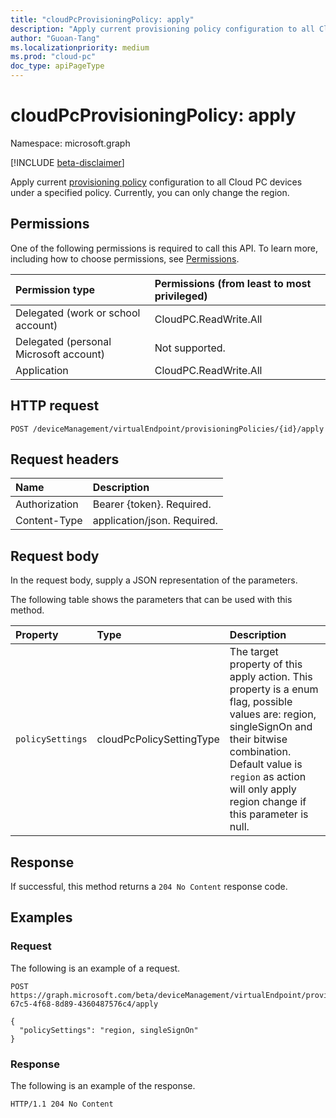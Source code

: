 ```yaml
---
title: "cloudPcProvisioningPolicy: apply"
description: "Apply current provisioning policy configuration to all Cloud PC devices under a specified policy."
author: "Guoan-Tang"
ms.localizationpriority: medium
ms.prod: "cloud-pc"
doc_type: apiPageType
---
```


# cloudPcProvisioningPolicy: apply

Namespace: microsoft.graph

[!INCLUDE [beta-disclaimer](../../includes/beta-disclaimer.md)]

Apply current [provisioning policy](../resources/cloudpcprovisioningpolicy.md) configuration to all Cloud PC devices under a specified policy. Currently, you can only change the region.

## Permissions

One of the following permissions is required to call this API. To learn more, including how to choose permissions, see [Permissions](/graph/permissions-reference).

|Permission type|Permissions (from least to most privileged)|
|:---|:---|
|Delegated (work or school account)|CloudPC.ReadWrite.All|
|Delegated (personal Microsoft account)|Not supported.|
|Application|CloudPC.ReadWrite.All|

## HTTP request

<!-- {
  "blockType": "ignored"
}
-->

``` http
POST /deviceManagement/virtualEndpoint/provisioningPolicies/{id}/apply
```

## Request headers

|Name|Description|
|:---|:---|
|Authorization|Bearer {token}. Required.|
|Content-Type|application/json. Required.|

## Request body

In the request body, supply a JSON representation of the parameters.

The following table shows the parameters that can be used with this method.

|Property|Type|Description|
|:---|:---|:---|
|`policySettings`|cloudPcPolicySettingType|The target property of this apply action. This property is a enum flag, possible values are: region, singleSignOn and their bitwise combination. Default value is `region` as action will only apply region change if this parameter is null.|

## Response

If successful, this method returns a `204 No Content` response code.

## Examples

### Request

The following is an example of a request.

<!-- {
  "blockType": "request",
  "name": "apply_cloudpcprovisioningpolicy"
}
-->

``` http
POST https://graph.microsoft.com/beta/deviceManagement/virtualEndpoint/provisioningPolicies/353b6a8e-67c5-4f68-8d89-4360487576c4/apply

{
  "policySettings": "region, singleSignOn"
}
```

### Response

The following is an example of the response.

<!-- {
  "blockType": "response",
  "truncated": true
}
-->

``` http
HTTP/1.1 204 No Content
```